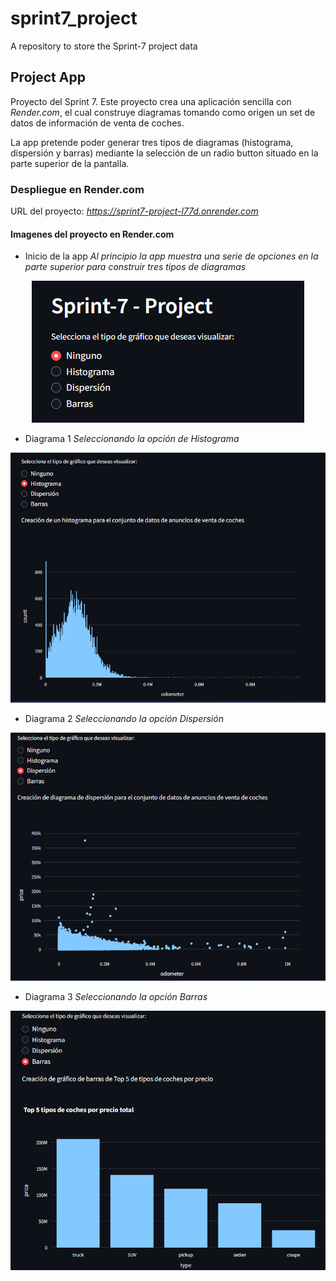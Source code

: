 # sprint7_project
A repository to store the Sprint-7 project data

## Project App
Proyecto del Sprint 7.
Este proyecto crea una aplicación sencilla con *Render.com*, el cual construye diagramas tomando como origen un set de datos de información de venta de coches.

La app pretende poder generar tres tipos de diagramas (histograma, dispersión y barras) mediante la selección de un radio button situado en la parte superior de la pantalla.

### Despliegue en Render.com
URL del proyecto:
*https://sprint7-project-l77d.onrender.com*

#### Imagenes del proyecto en Render.com
- Inicio de la app
*Al principio la app muestra una serie de opciones en la parte superior para construir tres tipos de diagramas*
<div align="center"><img src="images/image1.png" alt="Descripción de la imagen"></div>

- Diagrama 1
*Seleccionando la opción de Histograma*
<div align="center"><img src="images/image2.png" alt="Descripción de la imagen"></div>

- Diagrama 2
*Seleccionando la opción Dispersión*
<div align="center"><img src="images/image3.png" alt="Descripción de la imagen"></div>

- Diagrama 3
*Seleccionando la opción Barras*
<div align="center"><img src="images/image4.png" alt="Descripción de la imagen"></div>
